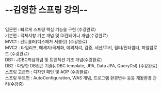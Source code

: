 <h1>--김영한 스프링 강의--</h1>
<br>
입문편 : 빠르게 스프링 핵심 기능을 구현 (수강완료)
<br>
기본편 : 객체지향 기본 개념 및 DI컨테이너 개념(수강완료)
<br>
MVC1 : 컨트롤러(디스패쳐 서블릿) (수강완료)
<br>
MVC2 : 타임리프, 메세지/국제화, 예외처리, 검증, 세션/쿠키, 필터/인터셉터, 파일업로드 (수강완료)
<br>
DB1 : JDBC핵심개념 및 트랜잭션 기초 개념(수강완료)
<br>
DB2 : 다양한 DB접근 기술(JDBC template, JPA, Data JPA, QueryDsl) (수강완료)
<br>
스프링 고급편 : 디자인 패턴 및 AOP (수강완료)
<br>
스프링 부트편 : AutoConfiguration, WAS 개념, 프로그램 환경변수 등등 개봘환경 관리(수강중)
